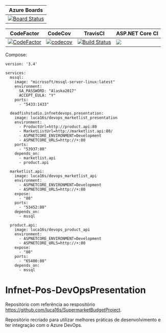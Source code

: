 |Azure Boards|
|------------|
|[![Board Status](https://dev.azure.com/DeadFishStudio/6c2f9ae8-4e0c-4332-94c8-686b930c05e3/2a3c83c7-fe34-4623-a133-3242e12a4586/_apis/work/boardbadge/bb939a76-4bfd-42d5-991d-53aacfb5df4f?columnOptions=1)](https://dev.azure.com/DeadFishStudio/6c2f9ae8-4e0c-4332-94c8-686b930c05e3/_boards/board/t/2a3c83c7-fe34-4623-a133-3242e12a4586/Microsoft.RequirementCategory/)|

|CodeFactor|CodeCov|TravisCI|ASP.NET Core CI|
|----------|-------|--------|---------------|
|[![CodeFactor](https://www.codefactor.io/repository/github/luca16s/infnet-pos-devopspresentation/badge)](https://www.codefactor.io/repository/github/luca16s/infnet-pos-devopspresentation)|[![codecov](https://codecov.io/gh/luca16s/Infnet-Pos-DevOpsPresentation/branch/master/graph/badge.svg)](https://codecov.io/gh/luca16s/Infnet-Pos-DevOpsPresentation)|[![Build Status](https://travis-ci.org/luca16s/Infnet-Pos-DevOpsPresentation.svg?branch=master)](https://travis-ci.org/luca16s/Infnet-Pos-DevOpsPresentation)|![](https://www.github.com/luca16s/Infnet-Pos-DevOpsPresentation/workflows/ASP.NET%20Core%20CI/badge.svg)|

Compose:
```
version: '3.4'

services:
  mssql:
    image: "microsoft/mssql-server-linux:latest"
    environment:
      SA_PASSWORD: "Alaska2017"
      ACCEPT_EULA: "Y"
    ports:
      - "5433:1433"

  deadfishstudio.infnetdevops.presentation:
    image: luca16s/devops_marketlist_presentation
    environment:
      - ProductUrl=http://product.api:80
      - MarketListUrl=http://marketlist.api:80/
      - ASPNETCORE_ENVIRONMENT=Development
      - ASPNETCORE_URLS=http://+:80
    ports:
      - "53937:80"
    depends_on:
      - marketlist.api
      - product.api

  marketlist.api:
    image: luca16s/devops_marketlist_api
    environment:
      - ASPNETCORE_ENVIRONMENT=Development
      - ASPNETCORE_URLS=http://+:80
    expose:
      - "80"
    ports:
      - "53452:80"
    depends_on:
      - mssql

  product.api:
    image: luca16s/devops_product_api
    environment:
      - ASPNETCORE_ENVIRONMENT=Development
      - ASPNETCORE_URLS=http://+:80
    expose:
      - "80"
    ports:
      - "65400:80"
    depends_on:
      - mssql
```


# Infnet-Pos-DevOpsPresentation
Repositório com referência ao respositório https://github.com/luca16s/SupermarketBudgetProject.

Repositório recriado para utilizar melhores práticas de desenvolvimento e ter integração com o Azure DevOps.
